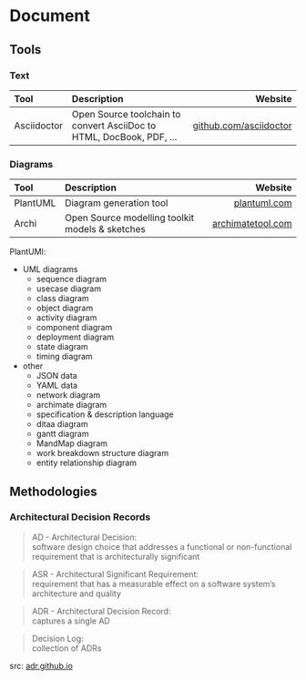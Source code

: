 # Document

## Tools

### Text

| Tool        | Description                                                          | Website                                                  |
| :---------- | :------------------------------------------------------------------- | -------------------------------------------------------: |
| Asciidoctor | Open Source toolchain to convert AsciiDoc to HTML, DocBook, PDF, ... | [github.com/asciidoctor](https://github.com/asciidoctor) |

### Diagrams 

| Tool     | Description                                     | Website                                            |
| :------- | :---------------------------------------------- | -------------------------------------------------: |
| PlantUML | Diagram generation tool                         | [plantuml.com](https://plantuml.com)               |
| Archi    | Open Source modelling toolkit models & sketches | [archimatetool.com](https://www.archimatetool.com) |

PlantUMl:
- UML diagrams
  - sequence diagram
  - usecase diagram
  - class diagram
  - object diagram
  - activity diagram
  - component diagram
  - deployment diagram
  - state diagram
  - timing diagram
- other
  - JSON data
  - YAML data
  - network diagram
  - archimate diagram
  - specification & description language
  - ditaa diagram
  - gantt diagram
  - MandMap diagram
  - work breakdown structure diagram
  - entity relationship diagram 

## Methodologies 

### Architectural Decision Records

> AD - Architectural Decision:  
> software design choice that addresses a functional or non-functional requirement that is architecturally significant  
 
> ASR - Architectural Significant Requirement:  
> requirement that has a measurable effect on a software system’s architecture and quality

> ADR - Architectural Decision Record:  
> captures a single AD
 
> Decision Log:  
> collection of ADRs

src: [adr.github.io](https://adr.github.io)